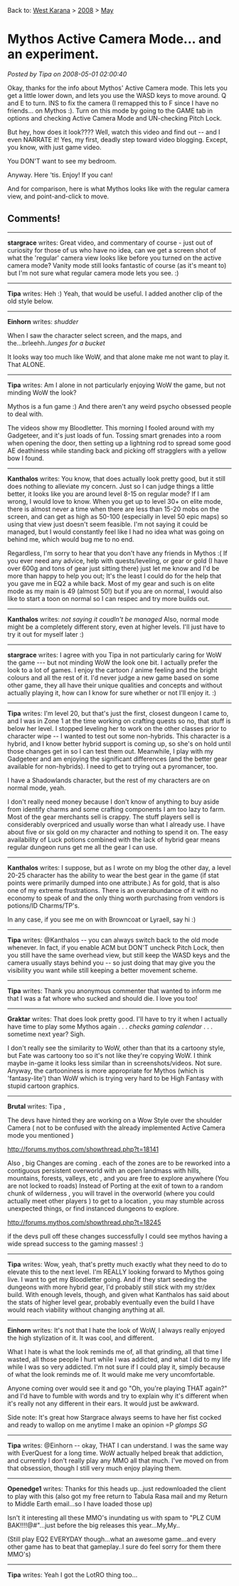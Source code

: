 Back to: [West Karana](/posts/westkarana.md) > [2008](/posts/2008/westkarana.md) > [May](./westkarana.md)
# Mythos Active Camera Mode... and an experiment.

*Posted by Tipa on 2008-05-01 02:00:40*

Okay, thanks for the info about Mythos' Active Camera mode. This lets you get a little lower down, and lets you use the WASD keys to move around. Q and E to turn. INS to fix the camera (I remapped this to F since I have no friends... on Mythos :). Turn on this mode by going to the GAME tab in options and checking Active Camera Mode and UN-checking Pitch Lock.

But hey, how does it look???? Well, watch this video and find out -- and I even NARRATE it! Yes, my first, deadly step toward video blogging. Except, you know, with just game video.

You DON'T want to see my bedroom.

Anyway. Here 'tis. Enjoy! If you can!

And for comparison, here is what Mythos looks like with the regular camera view, and point-and-click to move.


## Comments!

---

**stargrace** writes: Great video, and commentary of course - just out of curiosity for those of us who have no idea, can we get a screen shot of what the 'regular' camera view looks like before you turned on the active camera mode? Vanity mode still looks fantastic of course (as it's meant to) but I'm not sure what regular camera mode lets you see. :)

---

**Tipa** writes: Heh :) Yeah, that would be useful. I added another clip of the old style below.

---

**Einhorn** writes: *shudder*

When I saw the character select screen, and the maps, and the...brleehh..*lunges for a bucket*

It looks way too much like WoW, and that alone make me not want to play it. That ALONE.

---

**Tipa** writes: Am I alone in not particularly enjoying WoW the game, but not minding WoW the look?

Mythos is a fun game :) And there aren't any weird psycho obsessed people to deal with.

The videos show my Bloodletter. This morning I fooled around with my Gadgeteer, and it's just loads of fun. Tossing smart grenades into a room when opening the door, then setting up a lightning rod to spread some good AE deathiness while standing back and picking off stragglers with a yellow bow I found.

---

**Kanthalos** writes: You know, that does actually look pretty good, but it still does nothing to alleviate my concern. Just so I can judge things a little better, it looks like you are around level 8-15 on regular mode? If I am wrong, I would love to know. When you get up to level 30+ on elite mode, there is almost never a time when there are less than 15-20 mobs on the screen, and can get as high as 50-100 (especially in level 50 epic maps) so using that view just doesn't seem feasible. I'm not saying it could be managed, but I would constantly feel like I had no idea what was going on behind me, which would bug me to no end. 

Regardless, I'm sorry to hear that you don't have any friends in Mythos :( If you ever need any advice, help with quests/leveling, or gear or gold (I have over 600g and tons of gear just sitting there) just let me know and I'd be more than happy to help you out; It's the least I could do for the help that you gave me in EQ2 a while back. Most of my gear and such is on elite mode as my main is 49 (almost 50!) but if you are on normal, I would also like to start a toon on normal so I can respec and try more builds out.

---

**Kanthalos** writes: *not saying it coudln't be managed* Also, normal mode might be a completely different story, even at higher levels. I'll just have to try it out for myself later :)

---

**stargrace** writes: I agree with you Tipa in not particularly caring for WoW the game --- but not minding WoW the look one bit. I actually prefer the look to a lot of games. I enjoy the cartoon / anime feeling and the bright colours and all the rest of it. I'd never judge a new game based on some other game, they all have their unique qualities and concepts and without actually playing it, how can I know for sure whether or not I'll enjoy it. :)

---

**Tipa** writes: I'm level 20, but that's just the first, closest dungeon I came to, and I was in Zone 1 at the time working on crafting quests so no, that stuff is below her level. I stopped leveling her to work on the other classes prior to character wipe -- I wanted to test out some non-hybrids. This character is a hybrid, and I know better hybrid support is coming up, so she's on hold until those changes get in so I can test them out. Meanwhile, I play with my Gadgeteer and am enjoying the significant differences (and the better gear available for non-hybrids). I need to get to trying out a pyromancer, too.

I have a Shadowlands character, but the rest of my characters are on normal mode, yeah.

I don't really need money because I don't know of anything to buy aside from identify charms and some crafting components I am too lazy to farm. Most of the gear merchants sell is crappy. The stuff players sell is considerably overpriced and usually worse than what I already use. I have about five or six gold on my character and nothing to spend it on. The easy availability of Luck potions combined with the lack of hybrid gear means regular dungeon runs get me all the gear I can use.

---

**Kanthalos** writes: I suppose, but as I wrote on my blog the other day, a level 20-25 character has the ability to wear the best gear in the game (if stat points were primarily dumped into one attribute.) As for gold, that is also one of my extreme frustrations. There is an overabundance of it with no economy to speak of and the only thing worth purchasing from vendors is potions/ID Charms/TP's.

In any case, if you see me on with Browncoat or Lyraell, say hi :)

---

**Tipa** writes: @Kanthalos -- you can always switch back to the old mode whenever. In fact, if you enable ACM but DON'T uncheck Pitch Lock, then you still have the same overhead view, but still keep the WASD keys and the camera usually stays behind you -- so just doing that may give you the visibility you want while still keeping a better movement scheme.

---

**Tipa** writes: Thank you anonymous commenter that wanted to inform me that I was a fat whore who sucked and should die. I love you too!

---

**Graktar** writes: That does look pretty good. I'll have to try it when I actually have time to play some Mythos again . . . *checks gaming calendar* . . . sometime next year? Sigh.

I don't really see the similarity to WoW, other than that its a cartoony style, but Fate was cartoony too so it's not like they're copying WoW. I think maybe in-game it looks less similar than in screenshots/videos. Not sure. Anyway, the cartooniness is more appropriate for Mythos (which is 'fantasy-lite') than WoW which is trying very hard to be High Fantasy with stupid cartoon graphics.

---

**Brutal** writes: Tipa ,

The devs have hinted they are working on a Wow Style over the shoulder Camera 
( not to be confused with the already implemented Active Camera mode you mentioned ) 

http://forums.mythos.com/showthread.php?t=18141

Also , big Changes are coming .
each of the zones are to be reworked into a contiguous persistent overworld with an open landmass 
with hills, mountains, forests, valleys, etc , and you are free to explore anywhere (You are not locked to roads)
Instead of Porting at the exit of town to a random chunk of wilderness , you will travel in the overworld 
(where you could actually meet other players ) to get to a location , you may stumble across unexpected things, or find instanced dungeons to explore. 

http://forums.mythos.com/showthread.php?t=18245

if the devs pull off these changes successfully 
I could see mythos having a wide spread success to the gaming masses! :)

---

**Tipa** writes: Wow, yeah, that's pretty much exactly what they need to do to elevate this to the next level. I'm REALLY looking forward to Mythos going live. I want to get my Bloodletter going. And if they start seeding the dungeons with more hybrid gear, I'd probably still stick with my str/dex build. With enough levels, though, and given what Kanthalos has said about the stats of higher level gear, probably eventually even the build I have would reach viability without changing anything at all.

---

**Einhorn** writes: It's not that I hate the look of WoW, I always really enjoyed the high stylization of it. It was cool, and different.

What I hate is what the look reminds me of, all that grinding, all that time I wasted, all those people I hurt while I was addicted, and what I did to my life while I was so very addicted. I'm not sure if I could play it, simply because of what the look reminds me of. It would make me very uncomfortable.

Anyone coming over would see it and go "Oh, you're playing THAT again?" and I'd have to fumble with words and try to explain why it's different when it's really not any different in their ears. It would just be awkward.

Side note: It's great how Stargrace always seems to have her fist cocked and ready to wallop on me anytime I make an opinion =P *glomps SG*

---

**Tipa** writes: @Einhorn -- okay, THAT I can understand. I was the same way with EverQuest for a long time. WoW actually helped break that addiction, and currently I don't really play any MMO all that much. I've moved on from that obsession, though I still very much enjoy playing them.

---

**Openedge1** writes: Thanks for this heads up...just redownloaded the client to play with this (also got my free return to Tabula Rasa mail and my Return to Middle Earth email...so I have loaded those up)

Isn't it interesting all these MMO's inundating us with spam to "PLZ CUM BAK!!!!@#"...just before the big releases this year...My,My..

(Still play EQ2 EVERYDAY though...what an awesome game...and every other game has to beat that gameplay..I sure do feel sorry for them there MMO's)

---

**Tipa** writes: Yeah I got the LotRO thing too...

